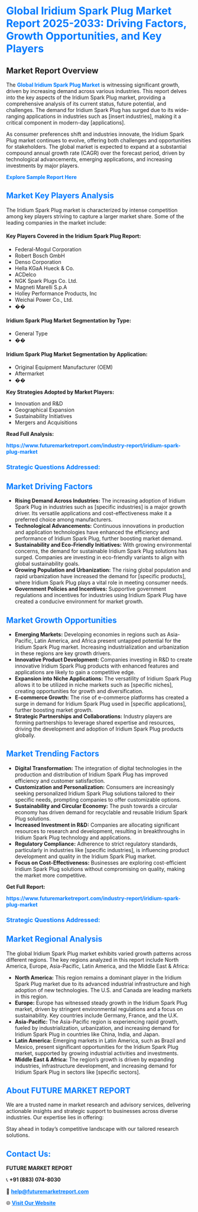 <h1 style="color: #007BFF;">Global Iridium Spark Plug Market Report 2025-2033: Driving Factors, Growth Opportunities, and Key Players</h1>

<section id="overview">
<h2>Market Report Overview</h2>
<p>The <a href="https://www.futuremarketreport.com/industry-report/iridium-spark-plug-market" style="color: #007BFF; text-decoration: none;"><strong>Global Iridium Spark Plug Market</strong></a> is witnessing significant growth, driven by increasing demand across various industries. This report delves into the key aspects of the Iridium Spark Plug market, providing a comprehensive analysis of its current status, future potential, and challenges. The demand for Iridium Spark Plug has surged due to its wide-ranging applications in industries such as [insert industries], making it a critical component in modern-day [applications].</p>
<p>As consumer preferences shift and industries innovate, the Iridium Spark Plug market continues to evolve, offering both challenges and opportunities for stakeholders. The global market is expected to expand at a substantial compound annual growth rate (CAGR) over the forecast period, driven by technological advancements, emerging applications, and increasing investments by major players.</p>
</section>

<section id="overview">
<p><a href="https://www.futuremarketreport.com/request-sample/reportId=118307" style="color: #007BFF; text-decoration: none;"><strong>Explore Sample Report Here</strong></a></p>
</section>

<section id="key-players">
<h2 style="color: #007BFF;">Market Key Players Analysis</h2>
<p>The Iridium Spark Plug market is characterized by intense competition among key players striving to capture a larger market share. Some of the leading companies in the market include:</p>
<h4>Key Players Covered in the Iridium Spark Plug Report:</h4>
<ul><li>Federal-Mogul Corporation</li><li>Robert Bosch GmbH</li><li>Denso Corporation</li><li>Hella KGaA Hueck &amp; Co.</li><li>ACDelco</li><li>NGK Spark Plugs Co. Ltd.</li><li>Magneti Marelli S.p.A</li><li>Holley Performance Products, Inc</li><li>Weichai Power Co., Ltd.</li><li>��</li></ul>
<h4>Iridium Spark Plug Market Segmentation by Type:</h4>
<ul><li>General Type</li><li>��</li></ul>

<h4>Iridium Spark Plug Market Segmentation by Application:</h4>
<ul><li>Original Equipment Manufacturer (OEM)</li><li>Aftermarket</li><li>��</li></ul>
<p><strong>Key Strategies Adopted by Market Players:</strong></p>
<ul>
<li>Innovation and R&D</li>
<li>Geographical Expansion</li>
<li>Sustainability Initiatives</li>
<li>Mergers and Acquisitions</li>
</ul>
</section>

<section>
<p><strong>Read Full Analysis: </strong></p><a href="https://www.futuremarketreport.com/industry-report/iridium-spark-plug-market" style="color: #007BFF; text-decoration: none;"><strong>https://www.futuremarketreport.com/industry-report/iridium-spark-plug-market</strong></a>
<h3 style="color: #007BFF;">Strategic Questions Addressed:</h3>
</section>

<section id="driving-factors">
<h2 style="color: #007BFF;">Market Driving Factors</h2>
<ul>
<li><strong>Rising Demand Across Industries:</strong> The increasing adoption of Iridium Spark Plug in industries such as [specific industries] is a major growth driver. Its versatile applications and cost-effectiveness make it a preferred choice among manufacturers.</li>
<li><strong>Technological Advancements:</strong> Continuous innovations in production and application technologies have enhanced the efficiency and performance of Iridium Spark Plug, further boosting market demand.</li>
<li><strong>Sustainability and Eco-Friendly Initiatives:</strong> With growing environmental concerns, the demand for sustainable Iridium Spark Plug solutions has surged. Companies are investing in eco-friendly variants to align with global sustainability goals.</li>
<li><strong>Growing Population and Urbanization:</strong> The rising global population and rapid urbanization have increased the demand for [specific products], where Iridium Spark Plug plays a vital role in meeting consumer needs.</li>
<li><strong>Government Policies and Incentives:</strong> Supportive government regulations and incentives for industries using Iridium Spark Plug have created a conducive environment for market growth.</li>
</ul>
</section>

<section id="growth-opportunities">
<h2 style="color: #007BFF;">Market Growth Opportunities</h2>
<ul>
<li><strong>Emerging Markets:</strong> Developing economies in regions such as Asia-Pacific, Latin America, and Africa present untapped potential for the Iridium Spark Plug market. Increasing industrialization and urbanization in these regions are key growth drivers.</li>
<li><strong>Innovative Product Development:</strong> Companies investing in R&D to create innovative Iridium Spark Plug products with enhanced features and applications are likely to gain a competitive edge.</li>
<li><strong>Expansion into Niche Applications:</strong> The versatility of Iridium Spark Plug allows it to be utilized in niche markets such as [specific niches], creating opportunities for growth and diversification.</li>
<li><strong>E-commerce Growth:</strong> The rise of e-commerce platforms has created a surge in demand for Iridium Spark Plug used in [specific applications], further boosting market growth.</li>
<li><strong>Strategic Partnerships and Collaborations:</strong> Industry players are forming partnerships to leverage shared expertise and resources, driving the development and adoption of Iridium Spark Plug products globally.</li>
</ul>
</section>

<section id="trending-factors">
<h2 style="color: #007BFF;">Market Trending Factors</h2>
<ul>
<li><strong>Digital Transformation:</strong> The integration of digital technologies in the production and distribution of Iridium Spark Plug has improved efficiency and customer satisfaction.</li>
<li><strong>Customization and Personalization:</strong> Consumers are increasingly seeking personalized Iridium Spark Plug solutions tailored to their specific needs, prompting companies to offer customizable options.</li>
<li><strong>Sustainability and Circular Economy:</strong> The push towards a circular economy has driven demand for recyclable and reusable Iridium Spark Plug solutions.</li>
<li><strong>Increased Investment in R&D:</strong> Companies are allocating significant resources to research and development, resulting in breakthroughs in Iridium Spark Plug technology and applications.</li>
<li><strong>Regulatory Compliance:</strong> Adherence to strict regulatory standards, particularly in industries like [specific industries], is influencing product development and quality in the Iridium Spark Plug market.</li>
<li><strong>Focus on Cost-Effectiveness:</strong> Businesses are exploring cost-efficient Iridium Spark Plug solutions without compromising on quality, making the market more competitive.</li>
</ul>
</section>

<section>
<p><strong>Get Full Report: </strong></p><a href="https://www.futuremarketreport.com/industry-report/iridium-spark-plug-market" style="color: #007BFF; text-decoration: none;"><strong>https://www.futuremarketreport.com/industry-report/iridium-spark-plug-market</strong></a>
<h3 style="color: #007BFF;">Strategic Questions Addressed:</h3>
</section>


<section id="regional-analysis">
<h2 style="color: #007BFF;">Market Regional Analysis</h2>
<p>The global Iridium Spark Plug market exhibits varied growth patterns across different regions. The key regions analyzed in this report include North America, Europe, Asia-Pacific, Latin America, and the Middle East & Africa:</p>
<ul>
<li><strong>North America:</strong> This region remains a dominant player in the Iridium Spark Plug market due to its advanced industrial infrastructure and high adoption of new technologies. The U.S. and Canada are leading markets in this region.</li>
<li><strong>Europe:</strong> Europe has witnessed steady growth in the Iridium Spark Plug market, driven by stringent environmental regulations and a focus on sustainability. Key countries include Germany, France, and the U.K.</li>
<li><strong>Asia-Pacific:</strong> The Asia-Pacific region is experiencing rapid growth, fueled by industrialization, urbanization, and increasing demand for Iridium Spark Plug in countries like China, India, and Japan.</li>
<li><strong>Latin America:</strong> Emerging markets in Latin America, such as Brazil and Mexico, present significant opportunities for the Iridium Spark Plug market, supported by growing industrial activities and investments.</li>
<li><strong>Middle East & Africa:</strong> The region’s growth is driven by expanding industries, infrastructure development, and increasing demand for Iridium Spark Plug in sectors like [specific sectors].</li>
</ul>
</section>

<footer>
<h2 style="color: #007BFF;">About FUTURE MARKET REPORT</h2>
<p>We are a trusted name in market research and advisory services, delivering actionable insights and strategic support to businesses across diverse industries. Our expertise lies in offering:</p>

<p>Stay ahead in today’s competitive landscape with our tailored research solutions.</p>

<h2 style="color: #007BFF;">Contact Us:</h2>
<p><strong>FUTURE MARKET REPORT</strong></p>
<p>📞 <strong>+91 (883) 074-8030</strong></p>
<p>📧 <strong><a href="mailto:help@futuremarketreport.com" style="color: #007BFF;">help@futuremarketreport.com</a></strong></p>
<p>🌐 <strong><a href="https://www.futuremarketreport.com/" style="color: #007BFF;">Visit Our Website</a></strong></p>
</footer>